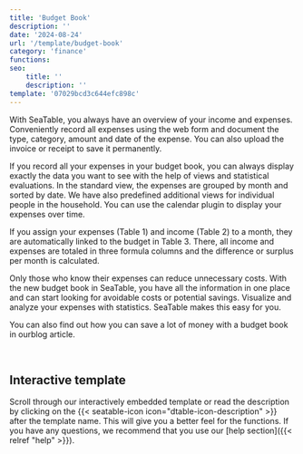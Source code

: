 ```yaml
---
title: 'Budget Book'
description: ''
date: '2024-08-24'
url: '/template/budget-book'
category: 'finance'
functions:
seo:
    title: ''
    description: ''
template: '07029bcd3c644efc898c'
---
```


With SeaTable, you always have an overview of your income and expenses. Conveniently record all expenses using the web form and document the type, category, amount and date of the expense. You can also upload the invoice or receipt to save it permanently.

If you record all your expenses in your budget book, you can always display exactly the data you want to see with the help of views and statistical evaluations. In the standard view, the expenses are grouped by month and sorted by date. We have also predefined additional views for individual people in the household. You can use the calendar plugin to display your expenses over time.

If you assign your expenses (Table 1) and income (Table 2) to a month, they are automatically linked to the budget in Table 3. There, all income and expenses are totaled in three formula columns and the difference or surplus per month is calculated.

Only those who know their expenses can reduce unnecessary costs. With the new budget book in SeaTable, you have all the information in one place and can start looking for avoidable costs or potential savings. Visualize and analyze your expenses with statistics. SeaTable makes this easy for you.

You can also find out how you can save a lot of money with a budget book in ourblog article.

​

## Interactive template

Scroll through our interactively embedded template or read the description by clicking on the {{< seatable-icon icon="dtable-icon-description" >}} after the template name. This will give you a better feel for the functions. If you have any questions, we recommend that you use our [help section]({{< relref "help" >}}).
